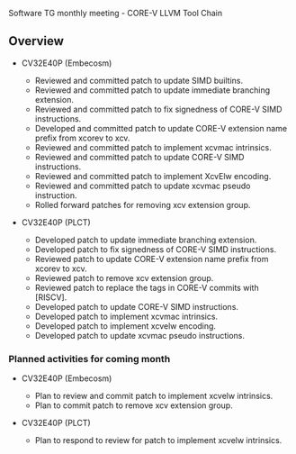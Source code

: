 Software TG monthly meeting - CORE-V LLVM Tool Chain

## Overview

* CV32E40P (Embecosm)
    * Reviewed and committed patch to update SIMD builtins.
    * Reviewed and committed patch to update immediate branching extension.
    * Reviewed and committed patch to fix signedness of CORE-V SIMD instructions.
    * Developed and committed patch to update CORE-V extension name prefix from xcorev to xcv.
    * Reviewed and committed patch to implement xcvmac intrinsics.
    * Reviewed and committed patch to update CORE-V SIMD instructions.
    * Reviewed and committed patch to implement XcvElw encoding.
    * Reviewed and committed patch to update xcvmac pseudo instruction.
    * Rolled forward patches for removing xcv extension group.

* CV32E40P (PLCT)
    * Developed patch to update immediate branching extension.
    * Developed patch to fix signedness of CORE-V SIMD instructions.
    * Reviewed patch to update CORE-V extension name prefix from xcorev to xcv.
    * Reviewed patch to remove xcv extension group.
    * Reviewed patch to replace the tags in CORE-V commits with [RISCV].
    * Developed patch to update CORE-V SIMD instructions.
    * Developed patch to implement xcvmac intrinsics.
    * Developed patch to implement xcvelw encoding.
    * Developed patch to update xcvmac pseudo instructions.

### Planned activities for coming month

* CV32E40P (Embecosm)

    * Plan to review and commit patch to implement xcvelw intrinsics.
    * Plan to commit patch to remove xcv extension group.

* CV32E40P (PLCT)
    * Plan to respond to review for patch to implement xcvelw intrinsics.
